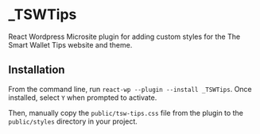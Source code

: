 # _TSWTips
React Wordpress Microsite plugin for adding custom styles for the The Smart Wallet Tips website and theme.

## Installation
From the command line, run `react-wp --plugin --install _TSWTips`.
Once installed, select `Y` when prompted to activate.

Then, manually copy the `public/tsw-tips.css` file from the plugin to the `public/styles` directory in your project.
